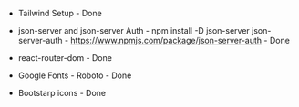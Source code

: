 - Tailwind Setup - Done

- json-server and json-server Auth - npm install -D json-server json-server-auth - https://www.npmjs.com/package/json-server-auth - Done

- react-router-dom - Done

- Google Fonts - Roboto - Done

- Bootstarp icons - Done